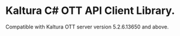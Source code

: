 # Kaltura C# OTT API Client Library.
Compatible with Kaltura OTT server version 5.2.6.13650 and above.
